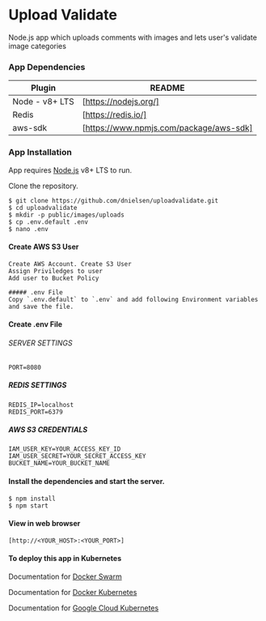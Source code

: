 # Upload Validate
Node.js app which uploads comments with images and lets user's validate image categories 

### App Dependencies

| Plugin | README |
| ------ | ------ |
| Node - v8+ LTS | [https://nodejs.org/] |
| Redis | [https://redis.io/] |
| aws-sdk | [https://www.npmjs.com/package/aws-sdk] |

### App Installation

App requires [Node.js](https://nodejs.org/) v8+ LTS to run.

Clone the repository.

```
$ git clone https://github.com/dnielsen/uploadvalidate.git
$ cd uploadvalidate
$ mkdir -p public/images/uploads
$ cp .env.default .env
$ nano .env
```
#### Create AWS S3 User
```
Create AWS Account. Create S3 User
Assign Priviledges to user
Add user to Bucket Policy

##### .env File
Copy `.env.default` to `.env` and add following Environment variables and save the file.

```
#### Create .env File

###### SERVER SETTINGS
```
PORT=8080
```
##### REDIS SETTINGS
```
REDIS_IP=localhost
REDIS_PORT=6379
```

##### AWS S3 CREDENTIALS
```
IAM_USER_KEY=YOUR_ACCESS_KEY_ID
IAM_USER_SECRET=YOUR_SECRET_ACCESS_KEY
BUCKET_NAME=YOUR_BUCKET_NAME
```

#### Install the dependencies and start the server.
```
$ npm install
$ npm start
```

#### View in web browser 
```
[http://<YOUR_HOST>:<YOUR_PORT>]
```

#### To deploy this app in Kubernetes

Documentation for [Docker Swarm](/DOCKER-SWARM.md)

Documentation for [Docker Kubernetes](/DOCKER-KUBERNETES.md)

Documentation for [Google Cloud Kubernetes](/GOOGLE-CLOUD-KUBERNETES.md)
